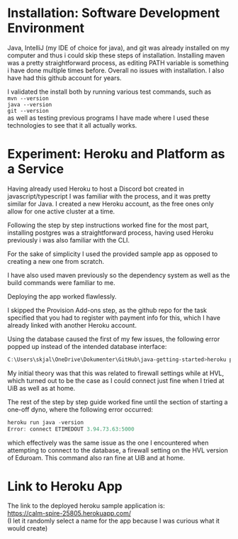 # Installation: Software Development Environment
Java, IntelliJ (my IDE of choice for java), and git was already installed on my computer and thus i could skip these steps of installation. Installing maven was a pretty straightforward process, as editing PATH variable is something i have done multiple times before. Overall no issues with installation.
I also have had this github account for years. 

I validated the install both by running various test commands, such as <br>`mvn --version`<br>`java --version`<br>`git --version`<br> as well as testing previous programs I have made where I used these technologies to see that it all actually works. 

# Experiment: Heroku and Platform as a Service
Having already used Heroku to host a Discord bot created in javascript/typescript I was familiar with the process, and it was pretty similar for Java. I created a new Heroku account, as the free ones only allow for one active cluster at a time.

Following the step by step instructions worked fine for the most part, installing postgres was a straightforward process, having used Heroku previously i was also familiar with the CLI.

For the sake of simplicity I used the provided sample app as opposed to creating a new one from scratch. 

I have also used maven previously so the dependency system as well as the build commands were familiar to me. 

Deploying the app worked flawlessly. 

I skipped the Provision Add-ons step, as the github repo for the task specified that you had to register with payment info for this, which I have already linked with another Heroku account.

Using the database caused the first of my few issues, the following error popped up instead of the intended database interface:

```powershell
C:\Users\skjal\OneDrive\Dokumenter\GitHub\java-getting-started>heroku pg:psql                                                --> Connecting to postgresql-spherical-91355                                                                            psql: error: connection to server at "ec2-3-223-242-224.compute-1.amazonaws.com" (3.223.242.224), port 5432 failed: Connection timed out (0x0000274C/10060)                                                                                             Is the server running on that host and accepting TCP/IP connections?                                             !    psql exited with code 2
```
My initial theory was that this was related to firewall settings while at HVL, which turned out to be the case as I could connect just fine when I tried at UiB as well as at home.

The rest of the step by step guide worked fine until the section of starting a one-off dyno, where the following error occurred:
```powershell
heroku run java -version
Error: connect ETIMEDOUT 3.94.73.63:5000
```
which effectively was the same issue as the one I encountered when attempting to connect to the database, a firewall setting on the HVL version of Eduroam. This command also ran fine at UiB and at home.

# Link to Heroku App

The link to the deployed heroku sample application is: <br> https://calm-spire-25805.herokuapp.com/ 
<br> (I let it randomly select a name for the app because I was curious what it would create)